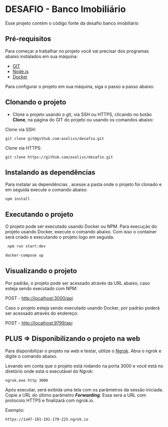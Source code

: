 # DESAFIO - Banco Imobiliário

Esse projeto contém o código fonte da desafio banco imobiliário

## Pré-requisitos

Para começar a trabalhar no projeto você vai precisar dos programas abaixo instalados em sua máquina:

- [GIT](https://git-scm.com/downloads)
- [Node.js](https://nodejs.org/en/download/)
- [Docker](https://www.docker.com/)

Para configurar o projeto em sua máquina, siga o passo a passo abaixo:

## Clonando o projeto

- Clone o projeto usando o git, via SSH ou HTTPS, clicando no botão **Clone**, na página do GIT do projeto ou usando os comandos abaixo:

Clone via SSH:

```
git clone git@github.com:asolivs/desafio.git
```

Clone via HTTPS:

```
git clone https://github.com/asolivs/desafio.git
```

## Instalando as dependências

Para instalar as dependências , acesse a pasta onde o projeto foi clonado e em seguida execute o comando abaixo:

```
npm install
```

## Executando o projeto

O projeto pode ser executado usando Docker ou NPM.
Para execução do projeto usando Docker, execute o comando abaixo. Com isso o container será criado e executando o projeto logo em seguida.

```bash
 npm run start:dev
```

```bash
docker-compose up 
```

## Visualizando o projeto

Por padrão, o projeto pode ser acessado através da URL abaixo, caso esteja sendo executado com NPM:

POST - [http://localhost:3000/api](http://localhost:3000/api)

Caso o projeto esteja sendo executado usando Docker, por padrão poderá ser acessado através do endereço:

POST - [http://localhost:9799/api](http://localhost:9799/api)

## PLUS => Disponibilizando o projeto na web

Para disponibilizar o projeto na web e testar, utilize o [Ngrok](https://ngrok.com/download).
Abra o ngrok e digite o comando abaixo.

Levando em conta que o projeto está rodando na porta 3000 e você está no diretório onde está o executável do Ngrok:

```bash
ngrok.exe http 3000
```

Após executar, será exibida uma tela com os parâmetros da sessão iniciada. Copie a URL do último parâmetro **_Forwarding_**. Essa será a URL com protocolo HTTPS e finalizará com ngrok.io.

Exemplo:

```
https://1a47-181-191-170-225.ngrok.io
```
